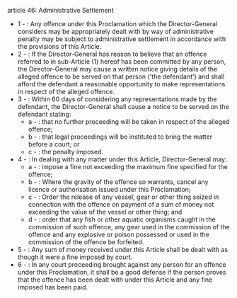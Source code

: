 article 46: Administrative Settlement

<ul>
			<li>1 - : Any offence under this Proclamation which the Director-General considers may be appropriately dealt with by way of administrative penalty may be subject to administrative settlement in accordance with the provisions of this Article.<ul>
			</ul></li>			<li>2 - : If the Director-General has reason to believe that an offence referred to in sub-Article (1) hereof has been committed by any person, the Director-General may cause a written notice giving details of the alleged offence to be served on that person (&#39;the defendant&#39;) and shall afford the defendant a reasonable opportunity to make representations in respect of the alleged offence.<ul>
			</ul></li>			<li>3 - : Within 60 days of considering any representations made by the defendant, the Director-General shall cause a notice to be served on the defendant stating:<ul>
						<li>a - : that no further proceeding will be taken in respect of the alleged offence;<ul>
						</ul></li>						<li>b - : that legal proceedings will be instituted to bring the matter before a court; or<ul>
						</ul></li>						<li>c - : the penalty imposed.<ul>
						</ul></li>			</ul></li>			<li>4 - : In dealing with any matter under this Article, Director-General may:<ul>
						<li>a - : impose a fine not exceeding the maximum fine specified for the offence;<ul>
						</ul></li>						<li>b - : Where the gravity of the offence so warrants, cancel any licence or authorisation issued under this Proclamation;<ul>
						</ul></li>						<li>c - : Order the release of any vessel, gear or other thing seized in connection with the offence on payment of a sum of money not exceeding the value of the vessel or other thing; and<ul>
						</ul></li>						<li>d - : order that any fish or other aquatic organisms caught in the commission of such offence, any gear used in the commission of the offence and any explosive or poison possessed or used in the commission of the offence be forfeited.<ul>
						</ul></li>			</ul></li>			<li>5 - : Any sum of money received under this Article shall be dealt with as though it were a fine imposed by court.<ul>
			</ul></li>			<li>6 - : In any court proceeding brought against any person for an offence under this Proclamation, it shall be a good defense if the person proves that the offence has been dealt with under this Article and any fine imposed has been paid.<ul>
			</ul></li></ul>